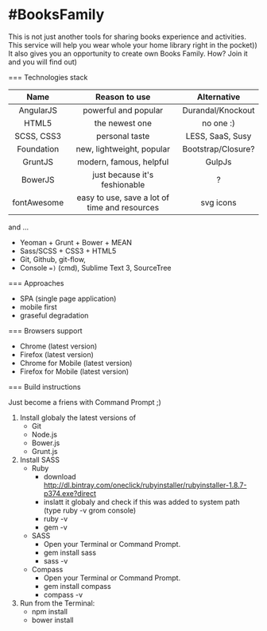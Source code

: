#BooksFamily
===========

This is not just another tools for sharing books experience and activities. This service will help you wear whole your home library right in the pocket)) It also gives you an opportunity to create own Books Family. How? Join it and you will find out)

===
Technologies stack

| Name      |     Reason to use      |  Alternative |
|:-----------:|:----------------------:|:-------------:|
| AngularJS | powerful and popular | Durandal/Knockout|
| HTML5 | the newest one | no one :) |
| SCSS, CSS3 | personal taste | LESS, SaaS, Susy|
| Foundation | new, lightweight, popular | Bootstrap/Closure? |
| GruntJS | modern, famous, helpful | GulpJs |
| BowerJS | just because it's feshionable | ? |
| fontAwesome | easy to use, save a lot of time and resources| svg icons |

and ... 
- Yeoman + Grunt + Bower + MEAN 
- Sass/SCSS + CSS3 + HTML5
- Git, Github, git-flow, 
- Console `=)` (cmd), Sublime Text 3, SourceTree

===
Approaches

- SPA (single page application)
- mobile first
- graseful degradation


===
Browsers support

- Chrome (latest version)
- Firefox (latest version)
- Chrome for Mobile (latest version)
- Firefox for Mobile (latest version)


===
Build instructions

Just become a friens with Command Prompt ;)

1. Install globaly the latest versions of 
	- Git
	- Node.js
	- Bower.js
	- Grunt.js
2. Install SASS
	- Ruby 
		- download http://dl.bintray.com/oneclick/rubyinstaller/rubyinstaller-1.8.7-p374.exe?direct
		- inslatt it globaly and check if this was added to system path (type ruby -v grom console)
		- ruby -v
		- gem -v
	- SASS
		- Open your Terminal or Command Prompt.
		- gem install sass
		- sass -v
	- Compass
		- Open your Terminal or Command Prompt.
		- gem install compass
		- compass -v
3. Run from the Terminal:
	- npm install
	- bower install
